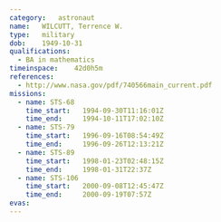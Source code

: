 ```yaml
---
category:	astronaut
name:	WILCUTT, Terrence W.
type:	military
dob:	1949-10-31
qualifications:
  - BA in mathematics
timeinspace:	42d0h5m
references:
  - http://www.nasa.gov/pdf/740566main_current.pdf
missions:
  - name: STS-68
    time_start:   1994-09-30T11:16:01Z
    time_end:     1994-10-11T17:02:10Z
  - name: STS-79
    time_start:   1996-09-16T08:54:49Z
    time_end:     1996-09-26T12:13:21Z
  - name: STS-89
    time_start:   1998-01-23T02:48:15Z
    time_end:     1998-01-31T22:37Z
  - name: STS-106
    time_start:   2000-09-08T12:45:47Z
    time_end:     2000-09-19T07:57Z
evas:
---
```

